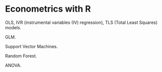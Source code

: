 # Econometrics with R

OLS, IVR (instrumental variables (IV) regression), TLS (Total Least Squares) models.

GLM.

Support Vector Machines.

Random Forest.

ANOVA.
